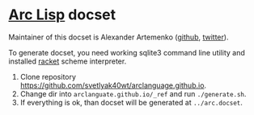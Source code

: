 [Arc Lisp](http://arclanguage.org/) docset
===============

Maintainer of this docset is Alexander Artemenko ([github](https://github.com/svetlyak40wt), [twitter](http://twitter/svetlyak40wt)).

To generate docset, you need working sqlite3 command line utility and installed [racket](http://racket-lang.org/)
scheme interpreter.

1. Clone repository https://github.com/svetlyak40wt/arclanguage.github.io.
2. Change dir into `arclanguate.github.io/_ref` and run `./generate.sh`.
3. If everything is ok, than docset will be generated at `../arc.docset`.

